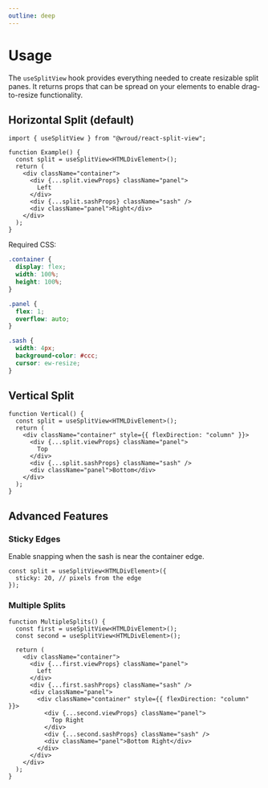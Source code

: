 ```yaml
---
outline: deep
---
```


# Usage

The `useSplitView` hook provides everything needed to create resizable split panes. It returns props that can be spread on your elements to enable drag-to-resize functionality.

## Horizontal Split (default)

```tsx
import { useSplitView } from "@wroud/react-split-view";

function Example() {
  const split = useSplitView<HTMLDivElement>();
  return (
    <div className="container">
      <div {...split.viewProps} className="panel">
        Left
      </div>
      <div {...split.sashProps} className="sash" />
      <div className="panel">Right</div>
    </div>
  );
}
```

Required CSS:

```css
.container {
  display: flex;
  width: 100%;
  height: 100%;
}

.panel {
  flex: 1;
  overflow: auto;
}

.sash {
  width: 4px;
  background-color: #ccc;
  cursor: ew-resize;
}
```

## Vertical Split

```tsx
function Vertical() {
  const split = useSplitView<HTMLDivElement>();
  return (
    <div className="container" style={{ flexDirection: "column" }}>
      <div {...split.viewProps} className="panel">
        Top
      </div>
      <div {...split.sashProps} className="sash" />
      <div className="panel">Bottom</div>
    </div>
  );
}
```

## Advanced Features

### Sticky Edges

Enable snapping when the sash is near the container edge.

```tsx
const split = useSplitView<HTMLDivElement>({
  sticky: 20, // pixels from the edge
});
```

### Multiple Splits

```tsx
function MultipleSplits() {
  const first = useSplitView<HTMLDivElement>();
  const second = useSplitView<HTMLDivElement>();

  return (
    <div className="container">
      <div {...first.viewProps} className="panel">
        Left
      </div>
      <div {...first.sashProps} className="sash" />
      <div className="panel">
        <div className="container" style={{ flexDirection: "column" }}>
          <div {...second.viewProps} className="panel">
            Top Right
          </div>
          <div {...second.sashProps} className="sash" />
          <div className="panel">Bottom Right</div>
        </div>
      </div>
    </div>
  );
}
```
